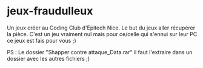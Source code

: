 # jeux-fraudulleux
Un jeux créer au Coding Club d'Epitech Nice. Le but du jeux aller récupérer la pièce. C'est un jeu vraiment nul mais pour ce/celle qui s'ennui sur leur PC ce jeux est fais pour vous ;)


PS : Le dossier "Shapper contre attaque_Data.rar" il faut l'extraire dans un dossier avec les autres fichiers ;)
